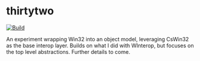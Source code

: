# thirtytwo

[![Build](https://github.com/JeremyKuhne/thirtytwo/actions/workflows/dotnet.yml/badge.svg)](https://github.com/JeremyKuhne/thirtytwo/actions/workflows/dotnet.yml)

An experiment wrapping Win32 into an object model, leveraging CsWin32 as the base interop layer. Builds on what I did with WInterop, but focuses on the top level abstractions. Further details to come.
